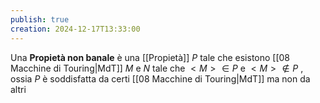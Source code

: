 ```yaml
---
publish: true
creation: 2024-12-17T13:33:00
---
```

Una **Propietà non banale** è una [[Propietà]] $P$ tale che esistono [[08 Macchine di Touring|MdT]] $M$ e $N$ tale che $<M> \in P$  e $<M>\notin P$ , ossia $P$ è soddisfatta da certi [[08 Macchine di Touring|MdT]] ma non da altri 